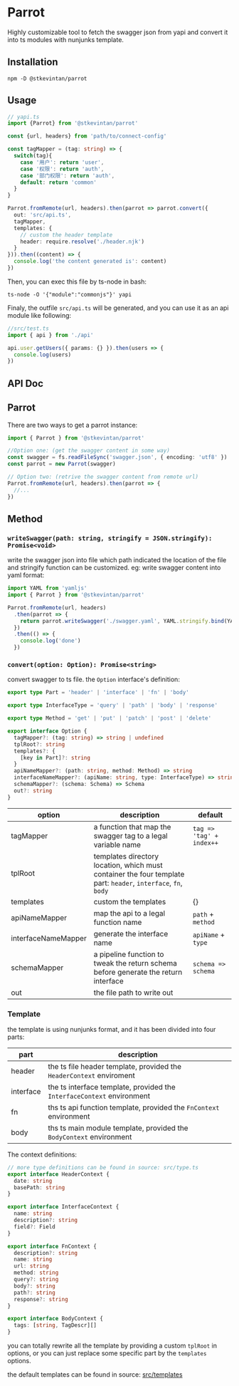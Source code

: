 # Parrot

Highly customizable tool to fetch the swagger json from yapi and convert it into ts modules with nunjunks template.

## Installation

```shell
npm -D @stkevintan/parrot
```

## Usage

```ts
// yapi.ts
import {Parrot} from '@stkevintan/parrot'

const {url, headers} from 'path/to/connect-config'

const tagMapper = (tag: string) => {
  switch(tag){
    case '用户': return 'user',
    case '权限': return 'auth',
    case '部门权限': return 'auth',
    default: return 'common'
  }
}

Parrot.fromRemote(url, headers).then(parrot => parrot.convert({
  out: 'src/api.ts',
  tagMapper,
  templates: {
    // custom the header template
    header: require.resolve('./header.njk')
  }
})).then((content) => {
  console.log('the content generated is': content)
})
```

Then, you can exec this file by ts-node in bash:

```shell
ts-node -O '{"module":"commonjs"}' yapi
```

Finaly, the outfile `src/api.ts` will be generated, and you can use it as an api module like following:

```ts
//src/test.ts
import { api } from './api'

api.user.getUsers({ params: {} }).then(users => {
  console.log(users)
})
```

## API Doc

## Parrot

There are two ways to get a parrot instance:

```ts
import { Parrot } from '@stkevintan/parrot'

//Option one: (get the swagger content in some way)
const swagger = fs.readFileSync('swagger.json', { encoding: 'utf8' })
const parrot = new Parrot(swagger)

// Option two: (retrive the swagger content from remote url)
Parrot.fromRemote(url, headers).then(parrot => {
  //...
})
```

## Method

### `writeSwagger(path: string, stringify = JSON.stringify): Promise<void>`

write the swagger json into file which path indicated the location of the file and stringify function can be customized. eg: write swagger content into yaml format:

```ts
import YAML from 'yamljs'
import { Parrot } from '@stkevintan/parrot'

Parrot.fromRemote(url, headers)
  .then(parrot => {
    return parrot.writeSwagger('./swagger.yaml', YAML.stringify.bind(YAML))
  })
  .then(() => {
    console.log('done')
  })
```

### `convert(option: Option): Promise<string>`

convert swagger to ts file.
the `Option` interface's definition:

```ts
export type Part = 'header' | 'interface' | 'fn' | 'body'

export type InterfaceType = 'query' | 'path' | 'body' | 'response'

export type Method = 'get' | 'put' | 'patch' | 'post' | 'delete'

export interface Option {
  tagMapper?: (tag: string) => string | undefined
  tplRoot?: string
  templates?: {
    [key in Part]?: string
  }
  apiNameMapper?: (path: string, method: Method) => string
  interfaceNameMapper?: (apiName: string, type: InterfaceType) => string
  schemaMapper?: (schema: Schema) => Schema
  out?: string
}
```

| option              | description                                                                                                    | default                  |
| ------------------- | -------------------------------------------------------------------------------------------------------------- | ------------------------ |
| tagMapper           | a function that map the swagger tag to a legal variable name                                                   | `tag => 'tag' + index++` |
| tplRoot             | templates directory location, which must container the four template part: `header`, `interface`, `fn`, `body` |                          |
| templates           | custom the templates                                                                                           | {}                       |
| apiNameMapper       | map the api to a legal function name                                                                           | `path` + `method`        |
| interfaceNameMapper | generate the interface name                                                                                    | `apiName` + `type`       |
| schemaMapper        | a pipeline function to tweak the return schema before generate the return interface                            | `schema => schema`       |
| out                 | the file path to write out                                                                                     |                          |

### Template

the template is using nunjunks format, and it has been divided into four parts:

| part      | description                                                            |
| --------- | ---------------------------------------------------------------------- |
| header    | the ts file header template, provided the `HeaderContext` enviroment   |
| interface | the ts interface template, provided the `InterfaceContext` environment |
| fn        | ths ts api function template, provided the `FnContext` environment     |
| body      | ths ts main module template, provided the `BodyContext` environment    |

The context definitions:

```ts
// more type definitions can be found in source: src/type.ts
export interface HeaderContext {
  date: string
  basePath: string
}

export interface InterfaceContext {
  name: string
  description?: string
  field?: Field
}

export interface FnContext {
  description?: string
  name: string
  url: string
  method: string
  query?: string
  body?: string
  path?: string
  response?: string
}

export interface BodyContext {
  tags: [string, TagDescr][]
}
```

you can totally rewrite all the template by providing a custom `tplRoot` in options, or you can just replace some specific part by the `templates` options.

the default templates can be found in source: [src/templates](https://github.com/stkevintan/parrot/tree/master/src/template)
